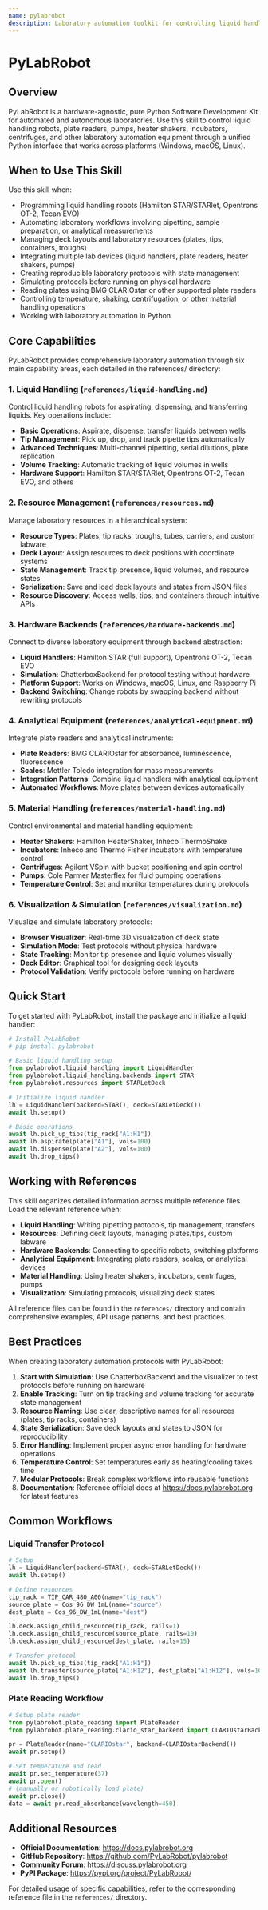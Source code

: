 ```yaml
---
name: pylabrobot
description: Laboratory automation toolkit for controlling liquid handlers, plate readers, pumps, heater shakers, incubators, centrifuges, and analytical equipment. Use this skill when automating laboratory workflows, programming liquid handling robots (Hamilton STAR, Opentrons OT-2, Tecan EVO), integrating lab equipment, managing deck layouts and resources (plates, tips, containers), reading plates, or creating reproducible laboratory protocols. Applicable for both simulated protocols and physical hardware control.
---
```


# PyLabRobot

## Overview

PyLabRobot is a hardware-agnostic, pure Python Software Development Kit for automated and autonomous laboratories. Use this skill to control liquid handling robots, plate readers, pumps, heater shakers, incubators, centrifuges, and other laboratory automation equipment through a unified Python interface that works across platforms (Windows, macOS, Linux).

## When to Use This Skill

Use this skill when:
- Programming liquid handling robots (Hamilton STAR/STARlet, Opentrons OT-2, Tecan EVO)
- Automating laboratory workflows involving pipetting, sample preparation, or analytical measurements
- Managing deck layouts and laboratory resources (plates, tips, containers, troughs)
- Integrating multiple lab devices (liquid handlers, plate readers, heater shakers, pumps)
- Creating reproducible laboratory protocols with state management
- Simulating protocols before running on physical hardware
- Reading plates using BMG CLARIOstar or other supported plate readers
- Controlling temperature, shaking, centrifugation, or other material handling operations
- Working with laboratory automation in Python

## Core Capabilities

PyLabRobot provides comprehensive laboratory automation through six main capability areas, each detailed in the references/ directory:

### 1. Liquid Handling (`references/liquid-handling.md`)

Control liquid handling robots for aspirating, dispensing, and transferring liquids. Key operations include:
- **Basic Operations**: Aspirate, dispense, transfer liquids between wells
- **Tip Management**: Pick up, drop, and track pipette tips automatically
- **Advanced Techniques**: Multi-channel pipetting, serial dilutions, plate replication
- **Volume Tracking**: Automatic tracking of liquid volumes in wells
- **Hardware Support**: Hamilton STAR/STARlet, Opentrons OT-2, Tecan EVO, and others

### 2. Resource Management (`references/resources.md`)

Manage laboratory resources in a hierarchical system:
- **Resource Types**: Plates, tip racks, troughs, tubes, carriers, and custom labware
- **Deck Layout**: Assign resources to deck positions with coordinate systems
- **State Management**: Track tip presence, liquid volumes, and resource states
- **Serialization**: Save and load deck layouts and states from JSON files
- **Resource Discovery**: Access wells, tips, and containers through intuitive APIs

### 3. Hardware Backends (`references/hardware-backends.md`)

Connect to diverse laboratory equipment through backend abstraction:
- **Liquid Handlers**: Hamilton STAR (full support), Opentrons OT-2, Tecan EVO
- **Simulation**: ChatterboxBackend for protocol testing without hardware
- **Platform Support**: Works on Windows, macOS, Linux, and Raspberry Pi
- **Backend Switching**: Change robots by swapping backend without rewriting protocols

### 4. Analytical Equipment (`references/analytical-equipment.md`)

Integrate plate readers and analytical instruments:
- **Plate Readers**: BMG CLARIOstar for absorbance, luminescence, fluorescence
- **Scales**: Mettler Toledo integration for mass measurements
- **Integration Patterns**: Combine liquid handlers with analytical equipment
- **Automated Workflows**: Move plates between devices automatically

### 5. Material Handling (`references/material-handling.md`)

Control environmental and material handling equipment:
- **Heater Shakers**: Hamilton HeaterShaker, Inheco ThermoShake
- **Incubators**: Inheco and Thermo Fisher incubators with temperature control
- **Centrifuges**: Agilent VSpin with bucket positioning and spin control
- **Pumps**: Cole Parmer Masterflex for fluid pumping operations
- **Temperature Control**: Set and monitor temperatures during protocols

### 6. Visualization & Simulation (`references/visualization.md`)

Visualize and simulate laboratory protocols:
- **Browser Visualizer**: Real-time 3D visualization of deck state
- **Simulation Mode**: Test protocols without physical hardware
- **State Tracking**: Monitor tip presence and liquid volumes visually
- **Deck Editor**: Graphical tool for designing deck layouts
- **Protocol Validation**: Verify protocols before running on hardware

## Quick Start

To get started with PyLabRobot, install the package and initialize a liquid handler:

```python
# Install PyLabRobot
# pip install pylabrobot

# Basic liquid handling setup
from pylabrobot.liquid_handling import LiquidHandler
from pylabrobot.liquid_handling.backends import STAR
from pylabrobot.resources import STARLetDeck

# Initialize liquid handler
lh = LiquidHandler(backend=STAR(), deck=STARLetDeck())
await lh.setup()

# Basic operations
await lh.pick_up_tips(tip_rack["A1:H1"])
await lh.aspirate(plate["A1"], vols=100)
await lh.dispense(plate["A2"], vols=100)
await lh.drop_tips()
```

## Working with References

This skill organizes detailed information across multiple reference files. Load the relevant reference when:
- **Liquid Handling**: Writing pipetting protocols, tip management, transfers
- **Resources**: Defining deck layouts, managing plates/tips, custom labware
- **Hardware Backends**: Connecting to specific robots, switching platforms
- **Analytical Equipment**: Integrating plate readers, scales, or analytical devices
- **Material Handling**: Using heater shakers, incubators, centrifuges, pumps
- **Visualization**: Simulating protocols, visualizing deck states

All reference files can be found in the `references/` directory and contain comprehensive examples, API usage patterns, and best practices.

## Best Practices

When creating laboratory automation protocols with PyLabRobot:

1. **Start with Simulation**: Use ChatterboxBackend and the visualizer to test protocols before running on hardware
2. **Enable Tracking**: Turn on tip tracking and volume tracking for accurate state management
3. **Resource Naming**: Use clear, descriptive names for all resources (plates, tip racks, containers)
4. **State Serialization**: Save deck layouts and states to JSON for reproducibility
5. **Error Handling**: Implement proper async error handling for hardware operations
6. **Temperature Control**: Set temperatures early as heating/cooling takes time
7. **Modular Protocols**: Break complex workflows into reusable functions
8. **Documentation**: Reference official docs at https://docs.pylabrobot.org for latest features

## Common Workflows

### Liquid Transfer Protocol

```python
# Setup
lh = LiquidHandler(backend=STAR(), deck=STARLetDeck())
await lh.setup()

# Define resources
tip_rack = TIP_CAR_480_A00(name="tip_rack")
source_plate = Cos_96_DW_1mL(name="source")
dest_plate = Cos_96_DW_1mL(name="dest")

lh.deck.assign_child_resource(tip_rack, rails=1)
lh.deck.assign_child_resource(source_plate, rails=10)
lh.deck.assign_child_resource(dest_plate, rails=15)

# Transfer protocol
await lh.pick_up_tips(tip_rack["A1:H1"])
await lh.transfer(source_plate["A1:H12"], dest_plate["A1:H12"], vols=100)
await lh.drop_tips()
```

### Plate Reading Workflow

```python
# Setup plate reader
from pylabrobot.plate_reading import PlateReader
from pylabrobot.plate_reading.clario_star_backend import CLARIOstarBackend

pr = PlateReader(name="CLARIOstar", backend=CLARIOstarBackend())
await pr.setup()

# Set temperature and read
await pr.set_temperature(37)
await pr.open()
# (manually or robotically load plate)
await pr.close()
data = await pr.read_absorbance(wavelength=450)
```

## Additional Resources

- **Official Documentation**: https://docs.pylabrobot.org
- **GitHub Repository**: https://github.com/PyLabRobot/pylabrobot
- **Community Forum**: https://discuss.pylabrobot.org
- **PyPI Package**: https://pypi.org/project/PyLabRobot/

For detailed usage of specific capabilities, refer to the corresponding reference file in the `references/` directory.
